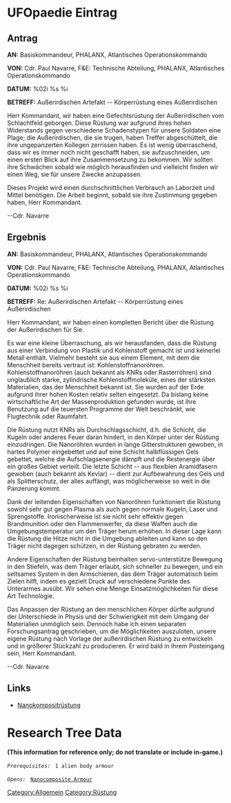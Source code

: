 # UFOpaedie Eintrag

## Antrag

**AN:** Basiskommandeur, PHALANX, Atlantisches Operationskommando

**VON:** Cdr. Paul Navarre, F&E: Technische Abteilung, PHALANX,
Atlantisches Operationskommando

**DATUM:** %02i %s %i

**BETREFF:** Außerirdischen Artefakt -- Körperrüstung eines
Außerirdischen

Herr Kommandant, wir haben eine Gefechtsrüstung der Außerirdischen vom
Schlachtfeld geborgen. Diese Rüstung war aufgrund ihres hohen
Widerstands gegen verschiedene Schadenstypen für unsere Soldaten eine
Plage; die Außerirdischen, die sie trugen, haben Treffer abgeschüttelt,
die ihre ungepanzerten Kollegen zerrissen haben. Es ist wenig
überraschend, dass wir es immer noch nicht geschafft haben, sie
aufzuschneiden, um einen ersten Blick auf ihre Zusammensetzung zu
bekommen. Wir sollten ihre Schwächen sobald wie möglich herausfinden und
vielleicht finden wir einen Weg, sie für unsere Zwecke anzupassen.

Dieses Projekt wird einen durchschnittlichen Verbrauch an Laborzeit und
Mittel benötigen. Die Arbeit beginnt, sobald sie ihre Zustimmung gegeben
haben, Herr Kommandant.

--Cdr. Navarre

## Ergebnis

**AN:** Basiskommandeur, PHALANX, Atlantisches Operationskommando

**VON:** Cdr. Paul Navarre, F&E: Technische Abteilung, PHALANX,
Atlantisches Operationskommando

**DATUM:** %02i %s %i

**BETREFF:** Re: Außerirdischen Artefakt -- Körperrüstung eines
Außerirdischen

Herr Kommandant, wir haben einen kompletten Bericht über die Rüstung der
Außerirdischen für Sie.

Es war eine kleine Überraschung, als wir herausfanden, dass die Rüstung
aus einer Verbindung von Plastik und Kohlenstoff gemacht ist und
keinerlei Metall enthält. Vielmehr besteht sie aus einem Element, mit
dem die Menschheit bereits vertraut ist: Kohlenstoffnanoröhren.
Kohlenstoffnanoröhren (auch bekannt als KNRs oder Rasterröhren) sind
unglaublich starke, zylindrische Kohlenstoffmoleküle, eines der
stärksten Materialien, das der Menschheit bekannt ist. Sie wurden auf
der Erde aufgrund ihrer hohen Kosten relativ selten eingesetzt. Da
bislang keine wirtschaftliche Art der Massenproduktion gefunden wurde,
ist ihre Benutzung auf die teuersten Programme der Welt beschränkt, wie
Flugtechnik oder Raumfahrt.

Die Rüstung nutzt KNRs als Durchschlagsschicht, d.h. die Schicht, die
Kugeln oder anderes Feuer daran hindert, in den Körper unter der Rüstung
einzudringen. Die Nanoröhren wurden in lange Gitterstrukturen gewoben,
in hartes Polymer eingebettet und auf eine Schicht halbflüssigen Gels
gebettet, welche die Aufschlagsenergie dämpft und die Restenergie über
ein großes Gebiet verteilt. Die letzte Schicht -- aus flexiblen
Aramidfasern gewoben (auch bekannt als Kevlar) -- dient zur Aufbewahrung
des Gels und als Splitterschutz, der alles auffängt, was möglicherweise
so weit in die Panzerung kommt.

Dank der leitenden Eigenschaften von Nanoröhren funktioniert die Rüstung
sowohl sehr gut gegen Plasma als auch gegen normale Kugeln, Laser und
Sprengstoffe. Ironischerweise ist sie nicht sehr effektiv gegen
Brandmunition oder den Flammenwerfer, da diese Waffen auch die
Umgebungstemperatur um den Träger herum erhöhen. In dieser Lage kann die
Rüstung die Hitze nicht in die Umgebung ableiten und kann so den Träger
nicht dagegen schützen, in der Rüstung gebraten zu werden.

Andere Eigenschaften der Rüstung beinhalten servo-unterstütze Bewegung
in den Stiefeln, was dem Träger erlaubt, sich schneller zu bewegen, und
ein seltsames System in den Armschienen, das dem Träger automatisch beim
Zielen hilft, indem es gezielt Druck auf verschiedene Punkte des
Unterarmes ausübt. Wir sehen eine Menge Einsatzmöglichkeiten für diese
Art Technologie.

Das Anpassen der Rüstung an den menschlichen Körper dürfte aufgrund der
Unterschiede in Physis und der Schwierigkeit mit dem Umgang der
Materialien unmöglich sein. Dennoch habe ich einen separaten
Forschungsantrag geschrieben, um die Möglichkeiten auszuloten, unsere
eigene Rüstung nach Vorlage der außerirdischen Rüstung zu entwickeln und
in größerer Stückzahl zu produzieren. Er wird bald in Ihrem Posteingang
sein, Herr Kommandant.

--Cdr. Navarre

## Links

- [Nanokompositrüstung](Ausrüstung/Rüstung/Nanokompositrüstung "wikilink")

# Research Tree Data

**(This information for reference only; do not translate or include
in-game.)**

*`Prerequisites:`*
` 1 alien body armour`

*`Opens:`*
` `[`Nanocomposite Armour`](Equipment/Armor/Nanocomposite_Armour "wikilink")

[Category:Allgemein](Category:Allgemein "wikilink")
[Category:Rüstung](Category:Rüstung "wikilink")